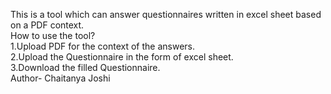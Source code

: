 This is a tool which can answer questionnaires written in excel sheet based on a PDF context.
<br>
How to use the tool?
<br>
1.Upload PDF for the context of the answers.
<br>
2.Upload the Questionnaire in the form of excel sheet.
<br>
3.Download the filled Questionnaire.
<br>
Author- Chaitanya Joshi